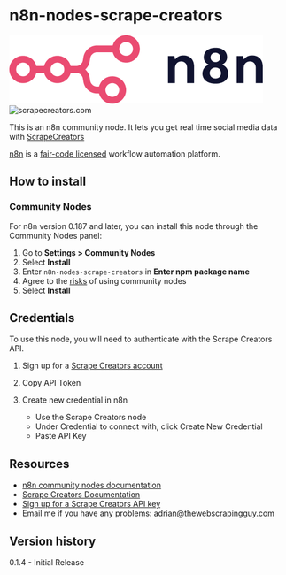 # n8n-nodes-scrape-creators

![n8n.io - Workflow Automation](https://raw.githubusercontent.com/n8n-io/n8n/master/assets/n8n-logo.png)
![scrapecreators.com](https://scrapecreators.com/logo.png)

This is an n8n community node. It lets you get real time social media data with [ScrapeCreators](https://scrapecreators.com/)

[n8n](https://n8n.io/) is a [fair-code licensed](https://docs.n8n.io/reference/license/) workflow automation platform.

## How to install

### Community Nodes

For n8n version 0.187 and later, you can install this node through the Community Nodes panel:

1. Go to **Settings > Community Nodes**
2. Select **Install**
3. Enter `n8n-nodes-scrape-creators` in **Enter npm package name**
4. Agree to the [risks](https://docs.n8n.io/integrations/community-nodes/risks/) of using community nodes
5. Select **Install**

## Credentials

To use this node, you will need to authenticate with the Scrape Creators API.

1. Sign up for a [Scrape Creators account](https://app.scrapecreators.com/)
2. Copy API Token

3. Create new credential in n8n

   - Use the Scrape Creators node
   - Under Credential to connect with, click Create New Credential
   - Paste API Key

## Resources

- [n8n community nodes documentation](https://docs.n8n.io/integrations/community-nodes/)
- [Scrape Creators Documentation](https://docs.scrapecreators.com/)
- [Sign up for a Scrape Creators API key](https://app.scrapecreators.com/)
- Email me if you have any problems: adrian@thewebscrapingguy.com

## Version history

0.1.4 - Initial Release
